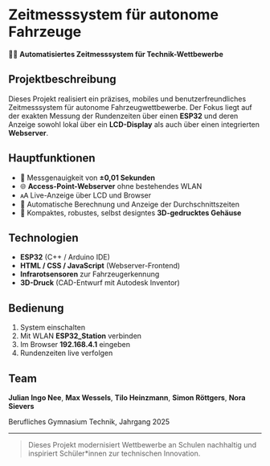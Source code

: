 # Zeitmesssystem für autonome Fahrzeuge

🚗✨ **Automatisiertes Zeitmesssystem für Technik-Wettbewerbe**

## Projektbeschreibung
Dieses Projekt realisiert ein präzises, mobiles und benutzerfreundliches Zeitmesssystem für autonome Fahrzeugwettbewerbe. Der Fokus liegt auf der exakten Messung der Rundenzeiten über einen **ESP32** und deren Anzeige sowohl lokal über ein **LCD-Display** als auch über einen integrierten **Webserver**.

## Hauptfunktionen
- 📏 Messgenauigkeit von **±0,01 Sekunden**
- 🌐 **Access-Point-Webserver** ohne bestehendes WLAN
- 🗚️ Live-Anzeige über LCD und Browser
- 🧬 Automatische Berechnung und Anzeige der Durchschnittszeiten
- 🔧 Kompaktes, robustes, selbst designtes **3D-gedrucktes Gehäuse**

## Technologien
- **ESP32** (C++ / Arduino IDE)
- **HTML / CSS / JavaScript** (Webserver-Frontend)
- **Infrarotsensoren** zur Fahrzeugerkennung
- **3D-Druck** (CAD-Entwurf mit Autodesk Inventor)

## Bedienung
1. System einschalten
2. Mit WLAN **ESP32_Station** verbinden
3. Im Browser **192.168.4.1** eingeben
4. Rundenzeiten live verfolgen

## Team
**Julian Ingo Nee**, **Max Wessels**, **Tilo Heinzmann**, **Simon Röttgers**, **Nora Sievers**

Berufliches Gymnasium Technik, Jahrgang 2025

---

> Dieses Projekt modernisiert Wettbewerbe an Schulen nachhaltig und inspiriert Schüler*innen zur technischen Innovation.
